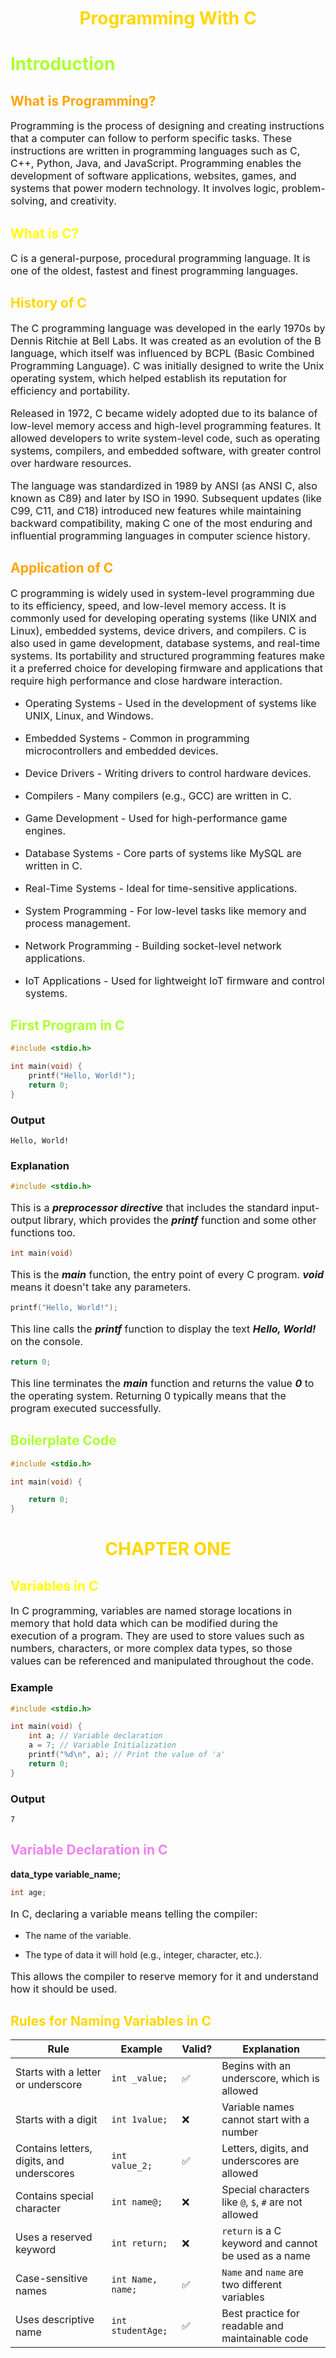 <h1 align="center" style="color:gold">Programming With C </h1>

<h1 style="color:greenyellow">Introduction</h1>

<h2 style="color:orange">What is Programming?</h2>

<p style="font-size:16px">
Programming is the process of designing and creating instructions that a computer can follow to perform specific tasks. These instructions are written in programming languages such as C, C++, Python, Java, and JavaScript. Programming enables the development of software applications, websites, games, and systems that power modern technology. It involves logic, problem-solving, and creativity.
</p>

<h2 style="color:yellow">What is C?</h2>
<p style="font-size:16px">C is a general-purpose, procedural programming language. 
It is one of the oldest, fastest and finest programming languages.</p>

<h2 style="color:gold">History of C</h2>

<p style="font-size:16px">
The C programming language was developed in the early 1970s by Dennis Ritchie at Bell Labs. It was created as an evolution of the B language, which itself was influenced by BCPL (Basic Combined Programming Language). C was initially designed to write the Unix operating system, which helped establish its reputation for efficiency and portability.
</p>

<p style="font-size:16px">
Released in 1972, C became widely adopted due to its balance of low-level memory access and high-level programming features. It allowed developers to write system-level code, such as operating systems, compilers, and embedded software, with greater control over hardware resources.
</p>

<p style="font-size:16px">
The language was standardized in 1989 by ANSI (as ANSI C, also known as C89) and later by ISO in 1990. Subsequent updates (like C99, C11, and C18) introduced new features while maintaining backward compatibility, making C one of the most enduring and influential programming languages in computer science history.
</p>


<h2 style="color:orange">Application of C</h2>

<p style="font-size:16px">
C programming is widely used in system-level programming due to its efficiency, speed, and low-level memory access. It is commonly used for developing operating systems (like UNIX and Linux), embedded systems, device drivers, and compilers. C is also used in game development, database systems, and real-time systems. Its portability and structured programming features make it a preferred choice for developing firmware and applications that require high performance and close hardware interaction.
</p>

- <p style="font-size:16px">Operating Systems - Used in the development of systems like UNIX, Linux, and Windows.</p>

- <p style="font-size:16px">Embedded Systems - Common in programming microcontrollers and embedded devices.</p>

- <p style="font-size:16px">Device Drivers - Writing drivers to control hardware devices.</p>

- <p style="font-size:16px">Compilers - Many compilers (e.g., GCC) are written in C.</p>

- <p style="font-size:16px">Game Development - Used for high-performance game engines.</p>

- <p style="font-size:16px">Database Systems - Core parts of systems like MySQL are written in C.</p>

- <p style="font-size:16px">Real-Time Systems - Ideal for time-sensitive applications.</p>

- <p style="font-size:16px">System Programming - For low-level tasks like memory and process management.</p>

- <p style="font-size:16px">Network Programming - Building socket-level network applications.</p>

- <p style="font-size:16px">IoT Applications - Used for lightweight IoT firmware and control systems.</p>



<h2 style="color:greenyellow">First Program in C</h2>

```C
#include <stdio.h>

int main(void) {
    printf("Hello, World!");
    return 0;
}
```
### Output

```
Hello, World!
```

### Explanation

```C
#include <stdio.h>
```
<p style="font-size:16px">This is a <i><b>preprocessor directive</b></i> that includes the standard input-output library, which provides the <i><b>printf</b></i> function and some other functions too.
</p>

```C
int main(void)
```
<p style="font-size:16px">This is the <i><b>main</b></i> function, the entry point of every C program. <i><b>void</b></i> means it doesn't take any parameters.</p>

```C
printf("Hello, World!");
```
<p style="font-size:16px">This line calls the <i><b>printf</b></i> function to display the text <i><b>Hello, World!</b></i> on the console.</p>

```C
return 0;
```
<p style="font-size:16px">This line terminates the <i><b>main</b></i> function and returns the value <i><b>0</b></i> to the operating system. Returning 0 typically means that the program executed successfully.</p>


<h2 style="color:greenyellow">Boilerplate Code</h2>

```C
#include <stdio.h>

int main(void) {

    return 0;
}
```

<h1 align="center" style="color:gold">CHAPTER ONE</h1>
<h2 style="color:yellow">Variables in C</h2>

<p style="font-size:16px">
In C programming, variables are named storage locations in memory that hold data which can be modified during the execution of a program. They are used to store values such as numbers, characters, or more complex data types, so those values can be referenced and manipulated throughout the code.
</p>

### Example

```C
#include <stdio.h>

int main(void) {
    int a; // Variable declaration
    a = 7; // Variable Initialization
    printf("%d\n", a); // Print the value of 'a'
    return 0;
}
```

### Output

```
7
```

<h2 style="color:violet">Variable Declaration in C</h2>


**data_type variable_name;**

```C
int age;
```

<p style="font-size:16px">
In C, declaring a variable means telling the compiler:
</p>

- The name of the variable.

- The type of data it will hold (e.g., integer, character, etc.).
<p style="font-size:16px">
This allows the compiler to reserve memory for it and understand how it should be used.
</p>



<h2 style="color:gold">Rules for Naming Variables in C</h2>


<div style="font-size: 16px;">

| Rule                                      | Example         | Valid? | Explanation                                             |
|-------------------------------------------|------------------|--------|---------------------------------------------------------|
| Starts with a letter or underscore        | `int _value;`    | ✅     | Begins with an underscore, which is allowed             |
| Starts with a digit                       | `int 1value;`    | ❌     | Variable names cannot start with a number               |
| Contains letters, digits, and underscores | `int value_2;`   | ✅     | Letters, digits, and underscores are allowed            |
| Contains special character                | `int name@;`     | ❌     | Special characters like `@`, `$`, `#` are not allowed   |
| Uses a reserved keyword                   | `int return;`    | ❌     | `return` is a C keyword and cannot be used as a name    |
| Case-sensitive names                      | `int Name, name;`| ✅     | `Name` and `name` are two different variables           |
| Uses descriptive name                     | `int studentAge;`| ✅     | Best practice for readable and maintainable code        |

</div>

